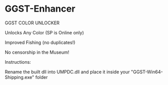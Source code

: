 # GGST-Enhancer
GGST COLOR UNLOCKER

Unlocks Any Color (SP is Online only)

Improved Fishing (no duplicates!)

No censorship in the Museum!


Instructions:

Rename the built dll into UMPDC.dll and place it inside your "GGST-Win64-Shipping.exe" folder
